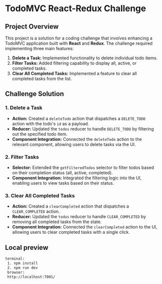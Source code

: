 # TodoMVC React-Redux Challenge

## Project Overview

This project is a solution for a coding challenge that involves enhancing a TodoMVC application built with **React** and **Redux**. The challenge required implementing three main features:

1. **Delete a Task:** Implemented functionality to delete individual todo items.
2. **Filter Tasks:** Added filtering capability to display all, active, or completed tasks.
3. **Clear All Completed Tasks:** Implemented a feature to clear all completed tasks from the list.

## Challenge Solution

### 1. Delete a Task

- **Action:** Created a `deleteTodo` action that dispatches a `DELETE_TODO` action with the todo's `id` as a payload.
- **Reducer:** Updated the `todos` reducer to handle `DELETE_TODO` by filtering out the specified todo item.
- **Component Integration:** Connected the `deleteTodo` action to the relevant component, allowing users to delete tasks via the UI.

### 2. Filter Tasks

- **Selector:** Extended the `getFilteredTodos` selector to filter todos based on their completion status (all, active, completed).
- **Component Integration:** Integrated the filtering logic into the UI, enabling users to view tasks based on their status.

### 3. Clear All Completed Tasks

- **Action:** Created a `clearCompleted` action that dispatches a `CLEAR_COMPLETED` action.
- **Reducer:** Updated the `todos` reducer to handle `CLEAR_COMPLETED` by removing all completed tasks from the state.
- **Component Integration:** Connected the `clearCompleted` action to the UI, allowing users to clear completed tasks with a single click.

## Local preview

   ```bash
   terminal:
    1. npm install
    2. npm run dev
    browser:
    http://localhost:7001/
